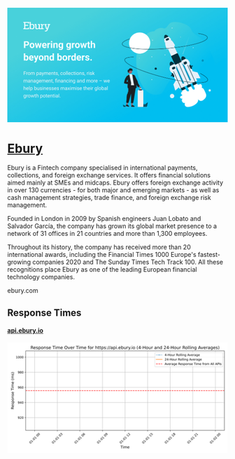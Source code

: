 [![Visit Ebury](imagePreview.jpg)](https://ebury.com)

# [Ebury](https://ebury.com)

Ebury is a Fintech company specialised in international payments, collections, and foreign exchange services. It offers financial solutions aimed mainly at SMEs and midcaps. Ebury offers foreign exchange activity in over 130 currencies - for both major and emerging markets - as well as cash management strategies, trade finance, and foreign exchange risk management.

Founded in London in 2009 by Spanish engineers Juan Lobato and Salvador García, the company has grown its global market presence to a network of 31 offices in 21 countries and more than 1,300 employees.

Throughout its history, the company has received more than 20 international awards, including the Financial Times 1000 Europe's fastest-growing companies 2020 and The Sunday Times Tech Track 100. All these recognitions place Ebury as one of the leading European financial technology companies.

ebury.com

## Response Times

#### [api.ebury.io](https://api.ebury.io)

![api.ebury.io](response-time-charts/6170692e65627572792e696f.svg)
